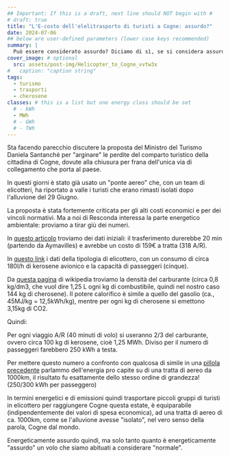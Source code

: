 ```yaml
---
## Important: If this is a draft, next line should NOT begin with #
# draft: true
title: "L'E-costo dell'elelitrasporto di turisti a Cogne: assurdo?"
date: 2024-07-06
## below are user-defined parameters (lower case keys recommended)
summary: |
  Può essere considerato assurdo? Diciamo di sì, se si considera assurdo usare 300 kWh del proprio budget energetico per fare un tratto di 30 km, considerato che è lo stesso di un volo di 1000 km.
cover_image: # optional
  src: assets/post-img/Helicopter_to_Cogne_vvtw3x
#   caption: "caption string"
tags:
  - turismo
  - trasporti
  - cherosene
classes: # this is a list but one energy class should be set
  # - kWh
  - MWh
  # - GWh
  # - TWh
---
```


Sta facendo parecchio discutere la proposta del Ministro del Turismo Daniela Santanchè per "arginare" le perdite del comparto turistico della cittadina di Cogne, dovute alla chiusura per frana dell'unica via di collegamento che porta al paese.

In questi giorni è stato già usato un "ponte aereo" che, con un team di elicotteri, ha riportato a valle i turisti che erano rimasti isolati dopo l'alluvione del 29 Giugno.

La proposta è stata fortemente criticata per gli alti costi economici e per dei vincoli normativi. Ma a noi di Resconda interessa la parte energetico ambientale: proviamo a tirar giù dei numeri.

In [questo articolo](https://www.ttgitalia.com/incoming/turisti-a-cogne-in-elicottero-quanto-costerebbe-l-idea-di-santanche-HB20213062) troviamo dei dati iniziali: il trasferimento durerebbe 20 min (partendo da Aymavilles) e avrebbe un costo di 159€ a tratta (318 A/R).

In [questo link](https://www.swisshelicopter.ch/it/su-di-noi/flotta/ecureuil-h125-as-350-b3) i dati della tipologia di elicottero, con un consumo di circa 180l/h di kerosene avionico e la capacità di passeggeri (cinque).

Da [questa pagina](https://it.wikipedia.org/wiki/Cherosene) di wikipedia troviamo la densità del carburante (circa 0,8 kg/dm3, che vuol dire 1,25 L ogni kg di combustibile, quindi nel nostro caso 144 kg di cherosene). Il potere calorifico è simile a quello del gasolio (ca., 45MJ/kg = 12,5kWh/kg), mentre per ogni kg di cherosene si emettono 3,15kg di CO2.

Quindi:

Per ogni viaggio A/R (40 minuti di volo) si useranno 2/3 del carburante, ovvero circa 100 kg di kerosene, cioè 1,25 MWh. Diviso per il numero di passeggeri farebbero 250 kWh a testa.

Per mettere questo numero a confronto con qualcosa di simile in una [pillola precedente](/articles/energia-dei-voli-aerei/) parlammo dell'energia pro capite su di una tratta di aereo da 1000km, il risultato fu esattamente dello stesso ordine di grandezza! (250/300 kWh per passeggero)

In termini energetici e di emissioni quindi trasportare piccoli gruppi di turisti in elicottero per raggiungere Cogne questa estate, è equiparabile (indipendentemente dei valori di spesa economica), ad una tratta di aereo di ca. 1000km, come se l'alluvione avesse "isolato", nel vero senso della parola, Cogne dal mondo.

Energeticamente assurdo quindi, ma solo tanto quanto è energeticamente "assurdo" un volo che siamo abituati a considerare "normale".
<!--
  created 2024-07-06 11:55:47.360892 +0200 CEST m=+0.159375792
-->